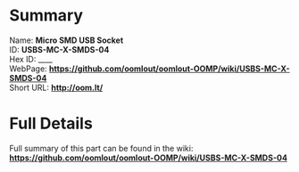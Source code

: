 
Summary
=================
  
Name: __Micro SMD USB Socket__    
ID: __USBS-MC-X-SMDS-04__   
Hex ID: ____   
WebPage: __https://github.com/oomlout/oomlout-OOMP/wiki/USBS-MC-X-SMDS-04__   
Short URL: __http://oom.lt/__   

Full Details
==========================
Full summary of this part can be found in the wiki:   
__https://github.com/oomlout/oomlout-OOMP/wiki/USBS-MC-X-SMDS-04__    

